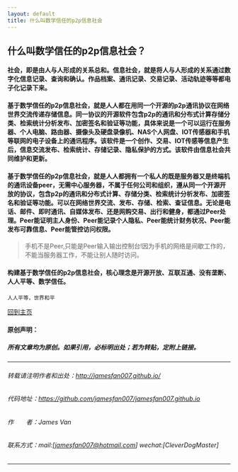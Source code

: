 ```yaml
---
layout: default
title: 什么叫数学信任的p2p信息社会
---
```


## 什么叫数学信任的p2p信息社会？

#### 社会，即是由人与人形成的关系总和。信息社会，就是将人与人形成的关系通过数字化信息记录、查询和确认。作品档案、通讯记录、交易记录、活动轨迹等等都电子化记录下来。

#### 基于数学信任的p2p信息社会，就是人人都在用同一个开源的p2p通讯协议在网络世界交流传递存储信息。同一协议的开源软件包含p2p的通讯和分布式计算存储分类、检索统计分析发布、加密签名和验证等功能，具体来说是一个可以运行在服务器、个人电脑、路由器、摄像头及硬盘录像机、NAS个人网盘、IOT传感器和手机等联网的电子设备上的通讯程序。该软件是一个创作、交易、IOT传感等信息产生后，信息交流发布、检索统计、存储记录、隐私保护的方式。该软件由信息社会共同维护和更新。

#### 基于数学信任的p2p信息社会，就是人人都拥有一个私人的既是服务器又是终端机的通讯设备peer，无需中心服务器，不属于任何公司和组织，遵从同一个开源开放的协议，包含p2p的通讯和分布式计算、存储分类、检索统计分析发布、加密签名和验证等功能。可以在网络世界交流、发布、存储、检索、查证信息。无论是电话、邮件、即时通讯、自媒体发布、还是网购交易、出行和健身，都通过Peer处理。Peer能证明主人身份、Peer能记录个人隐私、Peer能统计财务状况、Peer能发布可靠信息、Peer能管控访问权限。

>  手机不是Peer,只能是Peer输入输出控制台!因为手机的网络是间歇工作的，不能当服务器工作，不能让别人随时访问。

#### 构建基于数学信任的p2p信息社会，核心理念是开源开放、互联互通、没有垄断、人人平等、数学信任。

```
人人平等，世界和平
```

[回到主页](http://jamesfan007.github.io/)

#### 原创声明：

##### 所有文章均为原创。如果引用，必标明出处；若为转贴，定附上链接。

---

###### 转载请注明作者和出处：http://jamesfan007.github.io/

###### 代码地址：https://github.com/jamesfan007/jamesfan007.github.io

###### 作&emsp;&emsp;者：James Van

###### 联系方式：mail:[jamesfan007@hotmail.com] wechat:[CleverDogMaster]

---
